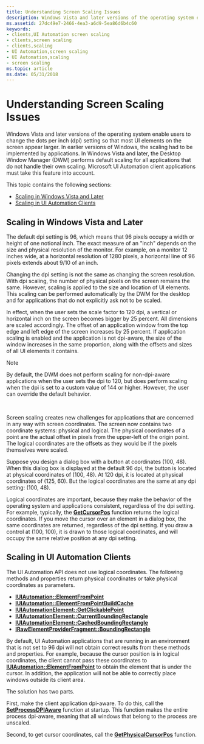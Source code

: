 ```yaml
---
title: Understanding Screen Scaling Issues
description: Windows Vista and later versions of the operating system enable users to change the dots per inch (dpi) setting so that most UI elements on the screen appear larger.
ms.assetid: 27dc49e7-2466-4ea3-a6d9-5ea86d6b4c60
keywords:
- clients,UI Automation screen scaling
- clients,screen scaling
- clients,scaling
- UI Automation,screen scaling
- UI Automation,scaling
- screen scaling
ms.topic: article
ms.date: 05/31/2018
---
```


# Understanding Screen Scaling Issues

Windows Vista and later versions of the operating system enable users to change the dots per inch (dpi) setting so that most UI elements on the screen appear larger. In earlier versions of Windows, the scaling had to be implemented by applications. In Windows Vista and later, the Desktop Window Manager (DWM) performs default scaling for all applications that do not handle their own scaling. Microsoft UI Automation client applications must take this feature into account.

This topic contains the following sections:

-   [Scaling in Windows Vista and Later](#scaling-in-windows-vista-and-later)
-   [Scaling in UI Automation Clients](#scaling-in-ui-automation-clients)

## Scaling in Windows Vista and Later

The default dpi setting is 96, which means that 96 pixels occupy a width or height of one notional inch. The exact measure of an "inch" depends on the size and physical resolution of the monitor. For example, on a monitor 12 inches wide, at a horizontal resolution of 1280 pixels, a horizontal line of 96 pixels extends about 9/10 of an inch.

Changing the dpi setting is not the same as changing the screen resolution. With dpi scaling, the number of physical pixels on the screen remains the same. However, scaling is applied to the size and location of UI elements. This scaling can be performed automatically by the DWM for the desktop and for applications that do not explicitly ask not to be scaled.

In effect, when the user sets the scale factor to 120 dpi, a vertical or horizontal inch on the screen becomes bigger by 25 percent. All dimensions are scaled accordingly. The offset of an application window from the top edge and left edge of the screen increases by 25 percent. If application scaling is enabled and the application is not dpi-aware, the size of the window increases in the same proportion, along with the offsets and sizes of all UI elements it contains.

> [!Note]  
> By default, the DWM does not perform scaling for non-dpi-aware applications when the user sets the dpi to 120, but does perform scaling when the dpi is set to a custom value of 144 or higher. However, the user can override the default behavior.

 

Screen scaling creates new challenges for applications that are concerned in any way with screen coordinates. The screen now contains two coordinate systems: physical and logical. The physical coordinates of a point are the actual offset in pixels from the upper-left of the origin point. The logical coordinates are the offsets as they would be if the pixels themselves were scaled.

Suppose you design a dialog box with a button at coordinates (100, 48). When this dialog box is displayed at the default 96 dpi, the button is located at physical coordinates of (100, 48). At 120 dpi, it is located at physical coordinates of (125, 60). But the logical coordinates are the same at any dpi setting: (100, 48).

Logical coordinates are important, because they make the behavior of the operating system and applications consistent, regardless of the dpi setting. For example, typically, the [**GetCursorPos**](https://docs.microsoft.com/windows/desktop/api/winuser/nf-winuser-getcursorpos) function returns the logical coordinates. If you move the cursor over an element in a dialog box, the same coordinates are returned, regardless of the dpi setting. If you draw a control at (100, 100), it is drawn to those logical coordinates, and will occupy the same relative position at any dpi setting.

## Scaling in UI Automation Clients

The UI Automation API does not use logical coordinates. The following methods and properties return physical coordinates or take physical coordinates as parameters.

-   [**IUIAutomation::ElementFromPoint**](/windows/desktop/api/UIAutomationClient/nf-uiautomationclient-iuiautomation-elementfrompoint)
-   [**IUIAutomation::ElementFromPointBuildCache**](/windows/desktop/api/UIAutomationClient/nf-uiautomationclient-iuiautomation-elementfrompointbuildcache)
-   [**IUIAutomationElement::GetClickablePoint**](/windows/desktop/api/UIAutomationClient/nf-uiautomationclient-iuiautomationelement-getclickablepoint)
-   [**IUIAutomationElement::CurrentBoundingRectangle**](/windows/desktop/api/UIAutomationClient/nf-uiautomationclient-iuiautomationelement-get_currentboundingrectangle)
-   [**IUIAutomationElement::CachedBoundingRectangle**](/windows/desktop/api/UIAutomationClient/nf-uiautomationclient-iuiautomationelement-get_cachedboundingrectangle)
-   [**IRawElementProviderFragment::BoundingRectangle**](/windows/desktop/api/UIAutomationCore/nf-uiautomationcore-irawelementproviderfragment-get_boundingrectangle)

By default, UI Automation applications that are running in an environment that is not set to 96 dpi will not obtain correct results from these methods and properties. For example, because the cursor position is in logical coordinates, the client cannot pass these coordinates to [**IUIAutomation::ElementFromPoint**](/windows/desktop/api/UIAutomationClient/nf-uiautomationclient-iuiautomation-elementfrompoint) to obtain the element that is under the cursor. In addition, the application will not be able to correctly place windows outside its client area.

The solution has two parts.

First, make the client application dpi-aware. To do this, call the [**SetProcessDPIAware**](https://docs.microsoft.com/windows/desktop/api/winuser/nf-winuser-setprocessdpiaware) function at startup. This function makes the entire process dpi-aware, meaning that all windows that belong to the process are unscaled.

Second, to get cursor coordinates, call the [**GetPhysicalCursorPos**](https://docs.microsoft.com/windows/desktop/api/winuser/nf-winuser-getphysicalcursorpos) function.

 

 




